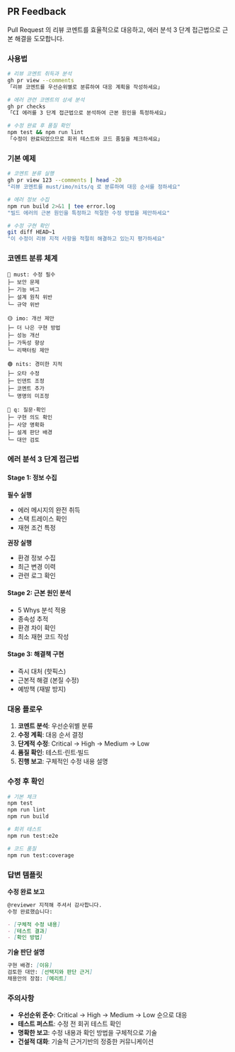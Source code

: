## PR Feedback

Pull Request 의 리뷰 코멘트를 효율적으로 대응하고, 에러 분석 3 단계 접근법으로 근본 해결을 도모합니다.

### 사용법

```bash
# 리뷰 코멘트 취득과 분석
gh pr view --comments
「리뷰 코멘트를 우선순위별로 분류하여 대응 계획을 작성하세요」

# 에러 관련 코멘트의 상세 분석
gh pr checks
「CI 에러를 3 단계 접근법으로 분석하여 근본 원인을 특정하세요」

# 수정 완료 후 품질 확인
npm test && npm run lint
「수정이 완료되었으므로 회귀 테스트와 코드 품질을 체크하세요」
```

### 기본 예제

```bash
# 코멘트 분류 실행
gh pr view 123 --comments | head -20
"리뷰 코멘트를 must/imo/nits/q 로 분류하여 대응 순서를 정하세요"

# 에러 정보 수집
npm run build 2>&1 | tee error.log
"빌드 에러의 근본 원인을 특정하고 적절한 수정 방법을 제안하세요"

# 수정 구현 확인
git diff HEAD~1
"이 수정이 리뷰 지적 사항을 적절히 해결하고 있는지 평가하세요"
```

### 코멘트 분류 체계

```
🔴 must: 수정 필수
├─ 보안 문제
├─ 기능 버그
├─ 설계 원칙 위반
└─ 규약 위반

🟡 imo: 개선 제안
├─ 더 나은 구현 방법
├─ 성능 개선
├─ 가독성 향상
└─ 리팩터링 제안

🟢 nits: 경미한 지적
├─ 오타 수정
├─ 인덴트 조정
├─ 코멘트 추가
└─ 명명의 미조정

🔵 q: 질문·확인
├─ 구현 의도 확인
├─ 사양 명확화
├─ 설계 판단 배경
└─ 대안 검토
```

### 에러 분석 3 단계 접근법

#### Stage 1: 정보 수집

**필수 실행**

- 에러 메시지의 완전 취득
- 스택 트레이스 확인
- 재현 조건 특정

**권장 실행**

- 환경 정보 수집
- 최근 변경 이력
- 관련 로그 확인

#### Stage 2: 근본 원인 분석

- 5 Whys 분석 적용
- 종속성 추적
- 환경 차이 확인
- 최소 재현 코드 작성

#### Stage 3: 해결책 구현

- 즉시 대처 (핫픽스)
- 근본적 해결 (본질 수정)
- 예방책 (재발 방지)

### 대응 플로우

1. **코멘트 분석**: 우선순위별 분류
2. **수정 계획**: 대응 순서 결정
3. **단계적 수정**: Critical → High → Medium → Low
4. **품질 확인**: 테스트·린트·빌드
5. **진행 보고**: 구체적인 수정 내용 설명

### 수정 후 확인

```bash
# 기본 체크
npm test
npm run lint
npm run build

# 회귀 테스트
npm run test:e2e

# 코드 품질
npm run test:coverage
```

### 답변 템플릿

**수정 완료 보고**

```markdown
@reviewer 지적해 주셔서 감사합니다.
수정 완료했습니다:

- [구체적 수정 내용]
- [테스트 결과]
- [확인 방법]
```

**기술 판단 설명**

```markdown
구현 배경: [이유]
검토한 대안: [선택지와 판단 근거]
채용안의 장점: [메리트]
```

### 주의사항

- **우선순위 준수**: Critical → High → Medium → Low 순으로 대응
- **테스트 퍼스트**: 수정 전 회귀 테스트 확인
- **명확한 보고**: 수정 내용과 확인 방법을 구체적으로 기술
- **건설적 대화**: 기술적 근거기반의 정중한 커뮤니케이션
